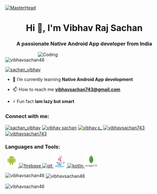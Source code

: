 [![MasterHead](https://1.bp.blogspot.com/-7A4WynwLsMw/XbBpCXG8fHI/AAAAAAAAMt4/uOa1bpLskYgrwGbllhSu2SDj_Mig8SXJQCLcBGAsYHQ/s1600/2000_600px.gif)](https://vibhavsachan46.io)

<h1 align="center">Hi 👋, I'm Vibhav Raj Sachan</h1>
<h3 align="center">A passionate Native Android App developer from India</h3>

<img align="right" alt="Coding" width="400" src="https://miro.medium.com/v2/resize:fit:1360/1*zVnWJtyGOX_kUIDm6ccCfQ.gif">  

<p align="left"> <img src="https://animafoundation.in/wp-content/uploads/2021/03/mobile-app.gif" alt="vibhavsachan46" /> </p>

<p align="left"> <a href="https://twitter.com/sachan_vibhav" target="blank"><img src="https://img.shields.io/twitter/follow/sachan_vibhav?logo=twitter&style=for-the-badge" alt="sachan_vibhav" /></a> </p>

- 🌱 I’m currently learning **Native Android App development**

- 📫 How to reach me **vibhavsachan743@gmail.com**

- ⚡ Fun fact **Iam lazy but smart**

<h3 align="left">Connect with me:</h3>
<p align="left">
<a href="https://twitter.com/sachan_vibhav" target="blank"><img align="center" src="https://raw.githubusercontent.com/rahuldkjain/github-profile-readme-generator/master/src/images/icons/Social/twitter.svg" alt="sachan_vibhav" height="30" width="40" /></a>
<a href="https://linkedin.com/in/vibhav sachan" target="blank"><img align="center" src="https://raw.githubusercontent.com/rahuldkjain/github-profile-readme-generator/master/src/images/icons/Social/linked-in-alt.svg" alt="vibhav sachan" height="30" width="40" /></a>
<a href="https://instagram.com/vibhav.s_" target="blank"><img align="center" src="https://raw.githubusercontent.com/rahuldkjain/github-profile-readme-generator/master/src/images/icons/Social/instagram.svg" alt="vibhav.s_" height="30" width="40" /></a>
<a href="https://www.leetcode.com/vibhavsachan743" target="blank"><img align="center" src="https://raw.githubusercontent.com/rahuldkjain/github-profile-readme-generator/master/src/images/icons/Social/leet-code.svg" alt="vibhavsachan743" height="30" width="40" /></a>
<a href="https://auth.geeksforgeeks.org/user/vibhavsachan743" target="blank"><img align="center" src="https://raw.githubusercontent.com/rahuldkjain/github-profile-readme-generator/master/src/images/icons/Social/geeks-for-geeks.svg" alt="vibhavsachan743" height="30" width="40" /></a>
</p>

<h3 align="left">Languages and Tools:</h3>
<p align="left"> <a href="https://developer.android.com" target="_blank" rel="noreferrer"> <img src="https://raw.githubusercontent.com/devicons/devicon/master/icons/android/android-original-wordmark.svg" alt="android" width="40" height="40"/> </a> <a href="https://firebase.google.com/" target="_blank" rel="noreferrer"> <img src="https://www.vectorlogo.zone/logos/firebase/firebase-icon.svg" alt="firebase" width="40" height="40"/> </a> <a href="https://git-scm.com/" target="_blank" rel="noreferrer"> <img src="https://www.vectorlogo.zone/logos/git-scm/git-scm-icon.svg" alt="git" width="40" height="40"/> </a> <a href="https://www.java.com" target="_blank" rel="noreferrer"> <img src="https://raw.githubusercontent.com/devicons/devicon/master/icons/java/java-original.svg" alt="java" width="40" height="40"/> </a> <a href="https://kotlinlang.org" target="_blank" rel="noreferrer"> <img src="https://www.vectorlogo.zone/logos/kotlinlang/kotlinlang-icon.svg" alt="kotlin" width="40" height="40"/> </a> <a href="https://www.mongodb.com/" target="_blank" rel="noreferrer"> <img src="https://raw.githubusercontent.com/devicons/devicon/master/icons/mongodb/mongodb-original-wordmark.svg" alt="mongodb" width="40" height="40"/> </a> </p>

<p><img align="left" src="https://github-readme-stats.vercel.app/api/top-langs?username=vibhavsachan46&show_icons=true&locale=en&layout=compact" alt="vibhavsachan46" /></p>

<p>&nbsp;<img align="center" src="https://github-readme-stats.vercel.app/api?username=vibhavsachan46&show_icons=true&locale=en" alt="vibhavsachan46" /></p>

<p><img align="center" src="https://github-readme-streak-stats.herokuapp.com/?user=vibhavsachan46&" alt="vibhavsachan46" /></p>
